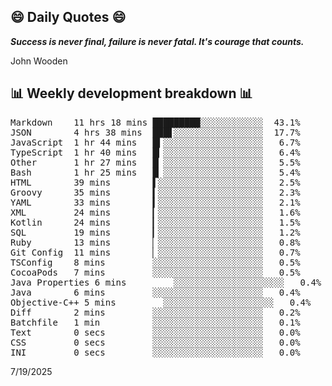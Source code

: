 ## 😄 Daily Quotes 😄

_**Success is never final, failure is never fatal. It's courage that counts.**_

John Wooden



## 📊 Weekly development breakdown 📊

<pre>Markdown    11 hrs 18 mins █████████░░░░░░░░░░░░  43.1%
JSON        4 hrs 38 mins  ███▋░░░░░░░░░░░░░░░░░  17.7%
JavaScript  1 hr 44 mins   █▍░░░░░░░░░░░░░░░░░░░   6.7%
TypeScript  1 hr 40 mins   █▎░░░░░░░░░░░░░░░░░░░   6.4%
Other       1 hr 27 mins   █▏░░░░░░░░░░░░░░░░░░░   5.5%
Bash        1 hr 25 mins   █▏░░░░░░░░░░░░░░░░░░░   5.4%
HTML        39 mins        ▌░░░░░░░░░░░░░░░░░░░░   2.5%
Groovy      35 mins        ▍░░░░░░░░░░░░░░░░░░░░   2.3%
YAML        33 mins        ▍░░░░░░░░░░░░░░░░░░░░   2.1%
XML         24 mins        ▎░░░░░░░░░░░░░░░░░░░░   1.6%
Kotlin      24 mins        ▎░░░░░░░░░░░░░░░░░░░░   1.5%
SQL         19 mins        ▎░░░░░░░░░░░░░░░░░░░░   1.2%
Ruby        13 mins        ▏░░░░░░░░░░░░░░░░░░░░   0.8%
Git Config  11 mins        ▏░░░░░░░░░░░░░░░░░░░░   0.7%
TSConfig    8 mins         ░░░░░░░░░░░░░░░░░░░░░   0.5%
CocoaPods   7 mins         ░░░░░░░░░░░░░░░░░░░░░   0.5%
Java Properties 6 mins         ░░░░░░░░░░░░░░░░░░░░░   0.4%
Java        6 mins         ░░░░░░░░░░░░░░░░░░░░░   0.4%
Objective-C++ 5 mins         ░░░░░░░░░░░░░░░░░░░░░   0.4%
Diff        2 mins         ░░░░░░░░░░░░░░░░░░░░░   0.2%
Batchfile   1 min          ░░░░░░░░░░░░░░░░░░░░░   0.1%
Text        0 secs         ░░░░░░░░░░░░░░░░░░░░░   0.0%
CSS         0 secs         ░░░░░░░░░░░░░░░░░░░░░   0.0%
INI         0 secs         ░░░░░░░░░░░░░░░░░░░░░   0.0%</pre>

7/19/2025